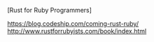 [Rust for Ruby Programmers]

https://blog.codeship.com/coming-rust-ruby/
http://www.rustforrubyists.com/book/index.html
